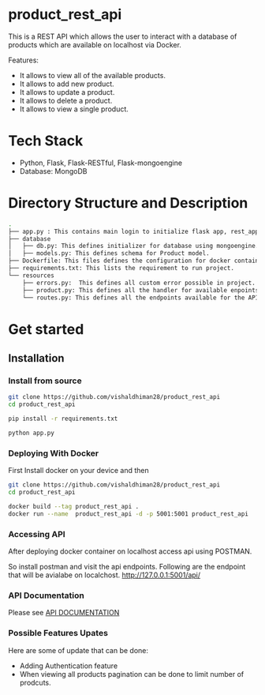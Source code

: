 # product_rest_api
This is a REST API which allows the user to interact with a database of products which are available on localhost via Docker.

Features:

- It allows to view all of the available products.
- It allows to add new product.
- It allows to update a product.
- It allows to delete a product.
- It allows to view a single product.

Tech Stack
==========

- Python, Flask, Flask-RESTful, Flask-mongoengine
- Database: MongoDB

Directory Structure and Description
===================================
```bash
.
├── app.py : This contains main login to initialize flask app, rest_app and  database configuration.
├── database
│   ├── db.py: This defines initializer for database using mongoengine.
│   ├── models.py: This defines schema for Product model.
├── Dockerfile: This files defines the configuration for docker container.
├── requirements.txt: This lists the requirement to run project.
└── resources
    ├── errors.py:  This defines all custom error possible in project.
    ├── product.py: This defines all the handler for available enpoints.
    └── routes.py: This defines all the endpoints available for the API.

```

Get started
===========

Installation
------------


### Install from source

```bash
git clone https://github.com/vishaldhiman28/product_rest_api
cd product_rest_api

pip install -r requirements.txt

python app.py

```

### Deploying With Docker

First Install docker on your device and then 
```bash
git clone https://github.com/vishaldhiman28/product_rest_api
cd product_rest_api

docker build --tag product_rest_api .
docker run --name  product_rest_api -d -p 5001:5001 product_rest_api
```

### Accessing API
After deploying docker container on localhost access api using POSTMAN.

So install postman and visit the api endpoints. Following are the endpoint that will be avialabe on localchost.
http://127.0.0.1:5001/api/
      

### API Documentation
Please see [API DOCUMENTATION](https://documenter.getpostman.com/view/10207322/TVRj5oGL)


### Possible Features Upates

Here are some of update that can be done:

- Adding Authentication feature
- When viewing all products pagination can be done to limit number of prodcuts.
